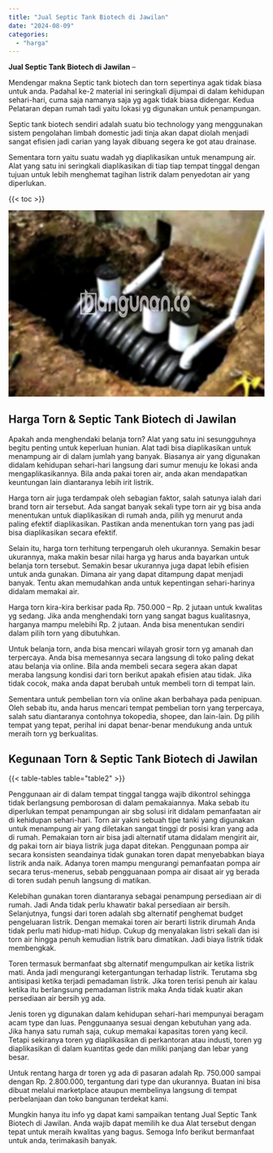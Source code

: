 ```yaml
---
title: "Jual Septic Tank Biotech di Jawilan"
date: "2024-08-09"
categories: 
  - "harga"
---
```


**Jual Septic Tank Biotech di Jawilan** –

Mendengar makna Septic tank biotech dan torn sepertinya agak tidak biasa untuk anda. Padahal ke-2 material ini seringkali dijumpai di dalam kehidupan sehari-hari, cuma saja namanya saja yg agak tidak biasa didengar. Kedua Pelataran depan rumah tadi yaitu lokasi yg digunakan untuk penampungan.

Septic tank biotech sendiri adalah suatu bio technology yang menggunakan sistem pengolahan limbah domestic jadi tinja akan dapat diolah menjadi sangat efisien jadi carian yang layak dibuang segera ke got atau drainase.

Sementara torn yaitu suatu wadah yg diaplikasikan untuk menampung air. Alat yang satu ini seringkali diaplikasikan di tiap tiap tempat tinggal dengan tujuan untuk lebih menghemat tagihan listrik dalam penyedotan air yang diperlukan.

{{< toc >}}

![Jual Septic Tank Biotech di Jawilan](/images/jual-bio-septictank-23.png)

## Harga Torn & Septic Tank Biotech di Jawilan

Apakah anda menghendaki belanja torn? Alat yang satu ini sesungguhnya begitu penting untuk keperluan hunian. Alat tadi bisa diaplikasikan untuk menampung air di dalam jumlah yang banyak. Biasanya air yang digunakan didalam kehidupan sehari-hari langsung dari sumur menuju ke lokasi anda mengaplikasikannya. Bila anda pakai toren air, anda akan mendapatkan keuntungan lain diantaranya lebih irit listrik.

Harga torn air juga terdampak oleh sebagian faktor, salah satunya ialah dari brand torn air tersebut. Ada sangat banyak sekali type torn air yg bisa anda menentukan untuk diaplikasikan di rumah anda, pilih yg menurut anda paling efektif diaplikasikan. Pastikan anda menentukan torn yang pas jadi bisa diaplikasikan secara efektif.

Selain itu, harga torn terhitung terpengaruh oleh ukurannya. Semakin besar ukurannya, maka makin besar nilai harga yg harus anda bayarkan untuk belanja torn tersebut. Semakin besar ukurannya juga dapat lebih efisien untuk anda gunakan. Dimana air yang dapat ditampung dapat menjadi banyak. Tentu akan memudahkan anda untuk kepentingan sehari-harinya didalam memakai air.

Harga torn kira-kira berkisar pada Rp. 750.000 – Rp. 2 jutaan untuk kwalitas yg sedang. Jika anda menghendaki torn yang sangat bagus kualitasnya, harganya mampu melebihi Rp. 2 jutaan. Anda bisa menentukan sendiri dalam pilih torn yang dibutuhkan.

Untuk belanja torn, anda bisa mencari wilayah grosir torn yg amanah dan terpercaya. Anda bisa memesannya secara langsung di toko paling dekat atau belanja via online. Bila anda membeli secara segera akan dapat meraba langsung kondisi dari torn berikut apakah efisien atau tidak. Jika tidak cocok, maka anda dapat berubah untuk membeli torn di tempat lain.

Sementara untuk pembelian torn via online akan berbahaya pada penipuan. Oleh sebab itu, anda harus mencari tempat pembelian torn yang terpercaya, salah satu diantaranya contohnya tokopedia, shopee, dan lain-lain. Dg pilih tempat yang tepat, perihal ini dapat benar-benar mendukung anda untuk meraih torn yg berkualitas.

## Kegunaan Torn & Septic Tank Biotech di Jawilan

{{< table-tables table="table2" >}}

Penggunaan air di dalam tempat tinggal tangga wajib dikontrol sehingga tidak berlangsung pemborosan di dalam pemakaiannya. Maka sebab itu diperlukan tempat penampungan air sbg solusi irit didalam pemanfaatan air di kehidupan sehari-hari. Torn air yakni sebuah tipe tanki yang digunakan untuk menampung air yang diletakan sangat tinggi dr posisi kran yang ada di rumah. Pemakaian torn air bisa jadi alternatif utama didalam mengirit air, dg pakai torn air biaya listrik juga dapat ditekan. Penggunaan pompa air secara konsisten seandainya tidak gunakan toren dapat menyebabkan biaya listrik anda naik. Adanya toren mampu mengurangi pemanfaatan pompa air secara terus-menerus, sebab pengguanaan pompa air disaat air yg berada di toren sudah penuh langsung di matikan.

Kelebihan gunakan toren diantaranya sebagai penampung persediaan air di rumah. Jadi Anda tidak perlu khawatir bakal persediaan air bersih. Selanjutnya, fungsi dari toren adalah sbg alternatif penghemat budget pengeluaran listrik. Dengan memakai toren air berarti listrik dirumah Anda tidak perlu mati hidup-mati hidup. Cukup dg menyalakan listri sekali dan isi torn air hingga penuh kemudian listrik baru dimatikan. Jadi biaya listrik tidak membengkak.

Toren termasuk bermanfaat sbg alternatif mengumpulkan air ketika listrik mati. Anda jadi mengurangi ketergantungan terhadap listrik. Terutama sbg antisipasi ketika terjadi pemadaman listrik. Jika toren terisi penuh air kalau ketika itu berlangsung pemadaman listrik maka Anda tidak kuatir akan persediaan air bersih yg ada.

Jenis toren yg digunakan dalam kehidupan sehari-hari mempunyai beragam acam type dan luas. Penggunaanya sesuai dengan kebutuhan yang ada. Jika hanya satu rumah saja, cukup memakai kapasitas toren yang kecil. Tetapi sekiranya toren yg diaplikasikan di perkantoran atau industi, toren yg diaplikasikan di dalam kuantitas gede dan miliki panjang dan lebar yang besar.

Untuk rentang harga dr toren yg ada di pasaran adalah Rp. 750.000 sampai dengan Rp. 2.800.000, tergantung dari type dan ukurannya. Buatan ini bisa dibuat melalui marketplace ataupun membelinya langsung di tempat perbelanjaan dan toko bangunan terdekat kami.

Mungkin hanya itu info yg dapat kami sampaikan tentang Jual Septic Tank Biotech di Jawilan. Anda wajib dapat memilih ke dua Alat tersebut dengan tepat untuk meraih kwalitas yang bagus. Semoga Info berikut bermanfaat untuk anda, terimakasih banyak.
